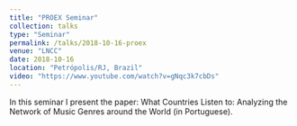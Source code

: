 ```yaml
---
title: "PROEX Seminar"
collection: talks
type: "Seminar"
permalink: /talks/2018-10-16-proex
venue: "LNCC"
date: 2018-10-16
location: "Petrópolis/RJ, Brazil"
video: "https://www.youtube.com/watch?v=gNqc3k7cbDs"
---
```


In this seminar I present the paper: What Countries Listen to: Analyzing the Network of Music Genres around the World (in Portuguese).